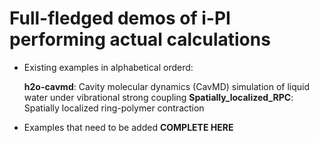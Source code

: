 Full-fledged demos of i-PI performing actual calculations
=========================================================

- Existing examples in alphabetical orderd:

	**h2o-cavmd**: Cavity molecular dynamics (CavMD) simulation of liquid water under vibrational strong coupling
	**Spatially_localized_RPC**: Spatially localized ring-polymer contraction 

- Examples that need to be added
  **COMPLETE HERE**
